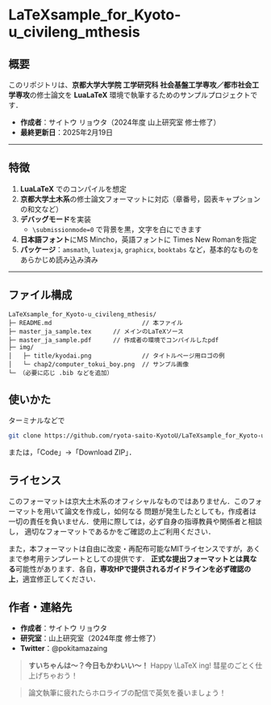 # LaTeXsample_for_Kyoto-u_civileng_mthesis

## 概要
このリポジトリは、**京都大学大学院 工学研究科 社会基盤工学専攻／都市社会工学専攻**の修士論文を
**LuaLaTeX** 環境で執筆するためのサンプルプロジェクトです．

- **作成者**：サイトウ リョウタ（2024年度 山上研究室 修士修了）
- **最終更新日**：2025年2月19日

---

## 特徴
1. **LuaLaTeX** でのコンパイルを想定
2. **京都大学土木系**の修士論文フォーマットに対応（章番号，図表キャプションの和文など）
3. **デバッグモード**を実装
   - `\submissionmode=0` で背景を黒，文字を白にできます
4. **日本語フォント**にMS Mincho，英語フォントに Times New Romanを指定
5. **パッケージ**：`amsmath`, `luatexja`, `graphicx`, `booktabs` など，基本的なものをあらかじめ読み込み済み

---

## ファイル構成

```plaintext
LaTeXsample_for_Kyoto-u_civileng_mthesis/
├─ README.md                         // 本ファイル
├─ master_ja_sample.tex      // メインのLaTeXソース
├─ master_ja_sample.pdf      // 作成者の環境でコンパイルしたpdf
├─ img/
│   ├─ title/kyodai.png              // タイトルページ用ロゴの例
│   └─ chap2/computer_tokui_boy.png  // サンプル画像
└─ （必要に応じ .bib などを追加）
```

## 使いかた
ターミナルなどで
```bash
git clone https://github.com/ryota-saito-KyotoU/LaTeXsample_for_Kyoto-u_civileng_mthesis.git
```

または，「Code」→「Download ZIP」．

## ライセンス
このフォーマットは京大土木系のオフィシャルなものではありません．このフォーマットを用いて論文を作成し，如何なる
問題が発生したとしても，作成者は一切の責任を負いません．使用に際しては，必ず自身の指導教員や関係者と相談し，
適切なフォーマットであるかをご確認の上ご利用ください．

また，本フォーマットは自由に改変・再配布可能なMITライセンスですが，あくまで参考用テンプレートとしての提供です．
**正式な提出フォーマットとは異なる**可能性があります．各自，**専攻HPで提供されるガイドラインを必ず確認の上**，適宜修正してください．

## 作者・連絡先
- **作成者**：サイトウ リョウタ
- **研究室**：山上研究室（2024年度 修士修了）
- **Twitter**：@pokitamazaing

> **すいちゃんは～？今日もかわいい～！**
> Happy \LaTeX ing! 彗星のごとく仕上げちゃおう！

> 論文執筆に疲れたらホロライブの配信で英気を養いましょう！
